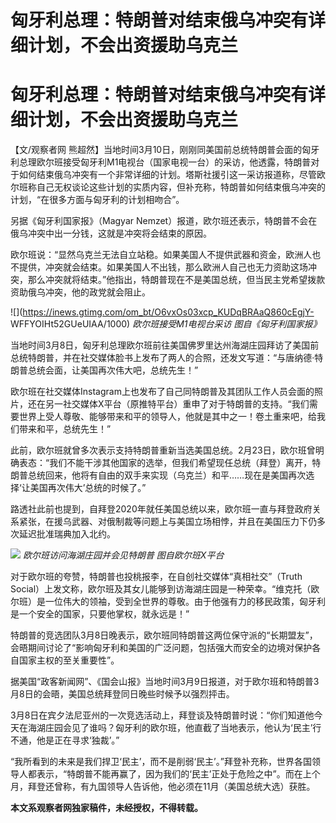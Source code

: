 # 匈牙利总理：特朗普对结束俄乌冲突有详细计划，不会出资援助乌克兰

# 匈牙利总理：特朗普对结束俄乌冲突有详细计划，不会出资援助乌克兰

【文/观察者网
熊超然】当地时间3月10日，刚刚同美国前总统特朗普会面的匈牙利总理欧尔班接受匈牙利М1电视台（国家电视一台）的采访，他透露，特朗普对于如何结束俄乌冲突有一个非常详细的计划。塔斯社援引这一采访报道称，尽管欧尔班称自己无权谈论这些计划的实质内容，但补充称，特朗普如何结束俄乌冲突的计划，“在很多方面与匈牙利的计划相吻合”。

另据《匈牙利国家报》（Magyar Nemzet）报道，欧尔班还表示，特朗普不会在俄乌冲突中出一分钱，这就是冲突将会结束的原因。

欧尔班说：“显然乌克兰无法自立站稳。如果美国人不提供武器和资金，欧洲人也不提供，冲突就会结束。如果美国人不出钱，那么欧洲人自己也无力资助这场冲突，那么冲突就将结束。”他指出，特朗普现在不是美国总统，但当民主党希望拨款资助俄乌冲突，他的政党就会阻止。

![](https://inews.gtimg.com/om_bt/O6vxOs03xcp_KUDqBRAaQ860cEgjY-
WFFYOIHt52GUeUIAA/1000) _欧尔班接受M1电视台采访 图自《匈牙利国家报》_

当地时间3月8日，匈牙利总理欧尔班前往美国佛罗里达州海湖庄园拜访了美国前总统特朗普，并在社交媒体脸书上发布了两人的合照，还发文写道：“与唐纳德·特朗普总统会面，让美国再次伟大吧，总统先生！”

欧尔班在社交媒体Instagram上也发布了自己同特朗普及其团队工作人员会面的照片，还在另一社交媒体X平台（原推特平台）重申了对于特朗普的支持。“我们需要世界上受人尊敬、能够带来和平的领导人，他就是其中之一！卷土重来吧，给我们带来和平，总统先生！”

此前，欧尔班就曾多次表示支持特朗普重新当选美国总统。2月23日，欧尔班曾明确表态：“我们不能干涉其他国家的选举，但我们希望现任总统（拜登）离开，特朗普总统回来，他将有自由的双手来实现（乌克兰）和平……现在是美国再次选择‘让美国再次伟大’总统的时候了。”

路透社此前也提到，自拜登2020年就任美国总统以来，欧尔班一直与拜登政府关系紧张，在援乌武器、对俄制裁等问题上与美国立场相悖，并且在美国压力下仍多次延迟批准瑞典加入北约。

![](https://inews.gtimg.com/om_bt/OMpFwwMu0qAYeTjf93R4l8aCQdzE7AEfD3HZReYpKhHmkAA/1000)
_欧尔班访问海湖庄园并会见特朗普 图自欧尔班X平台_

对于欧尔班的夸赞，特朗普也投桃报李，在自创社交媒体“真相社交”（Truth
Social）上发文称，欧尔班及其女儿能够到访海湖庄园是一种荣幸。“维克托（欧尔班）是一位伟大的领袖，受到全世界的尊敬。由于他强有力的移民政策，匈牙利是一个安全的国家，只要他掌权，就永远是！”

特朗普的竞选团队3月8日晚表示，欧尔班同特朗普这两位保守派的“长期盟友”，会晤期间讨论了“影响匈牙利和美国的广泛问题，包括强大而安全的边境对保护各自国家主权的至关重要性”。

据美国“政客新闻网”、《国会山报》当地时间3月9日报道，对于欧尔班和特朗普3月8日的会晤，美国总统拜登同日晚些时候予以强烈抨击。

3月8日在宾夕法尼亚州的一次竞选活动上，拜登谈及特朗普时说：“你们知道他今天在海湖庄园会见了谁吗？匈牙利的欧尔班，他直截了当地表示，他认为‘民主’行不通，他是正在寻求‘独裁’。”

“我所看到的未来是我们捍卫‘民主’，而不是削弱‘民主’。”拜登补充称，世界各国领导人都表示，“特朗普不能再赢了，因为我们的‘民主’正处于危险之中”。而在上个月，拜登还曾称，有九国领导人告诉他，他必须在11月（美国总统大选）获胜。

**本文系观察者网独家稿件，未经授权，不得转载。**

